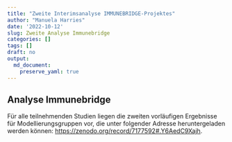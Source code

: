 ```yaml
---
title: "Zweite Interimsanalyse IMMUNEBRIDGE-Projektes"
author: "Manuela Harries"
date: '2022-10-12'
slug: Zweite Analyse Immunebridge
categories: []
tags: []
draft: no
output: 
  md_document:
    preserve_yaml: true
---
```


## Analyse Immunebridge

Für alle teilnehmenden Studien liegen die zweiten vorläufigen Ergebnisse für Modellierungsgruppen vor, die unter folgender Adresse heruntergeladen werden können: https://zenodo.org/record/7177592#.Y6AedC9Xajh.
